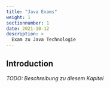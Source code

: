 ```yaml
---
title: "Java Exams"
weight: 1
sectionnumber: 1
date: 2021-10-12
description: >
  Exam zu Java Technologie
---
```



## Introduction

_TODO: Beschreibung zu diesem Kapitel_

